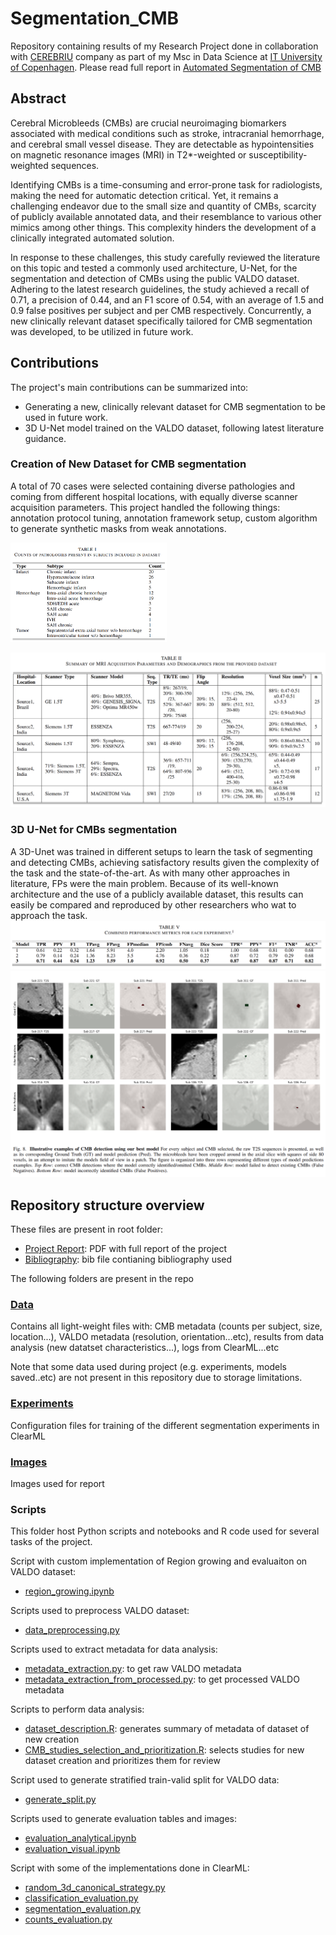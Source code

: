 # Segmentation_CMB
Repository containing results of my Research Project done in collaboration with [CEREBRIU](https://cerebriu.com/) company as part of my Msc in Data Science at [IT University of Copenhagen](https://en.itu.dk/). Please read full report in [Automated Segmentation of CMB](JorgedelPozoLerida_ResearchProject_AutomatedSegmentationofCMB.pdf)

## Abstract
Cerebral Microbleeds (CMBs) are crucial neuroimaging biomarkers associated with medical conditions such as stroke, intracranial hemorrhage, and cerebral small vessel disease. They are detectable as hypointensities on magnetic resonance images (MRI) in T2*-weighted or susceptibility-weighted sequences. 

Identifying CMBs is a time-consuming and error-prone task for radiologists, making the need for automatic detection critical. Yet, it remains a challenging endeavor due to the small size and quantity of CMBs, scarcity of publicly available annotated data, and their resemblance to various other mimics among other things. This complexity hinders the development of a clinically integrated automated solution. 

In response to these challenges, this study carefully reviewed the literature on this topic and tested a commonly used architecture, U-Net, for the segmentation and detection of CMBs using the public VALDO dataset. Adhering to the latest research guidelines, the study achieved a recall of 0.71, a precision of 0.44, and an F1 score of 0.54, with an average of 1.5 and 0.9 false positives per subject and per CMB respectively. Concurrently, a new clinically relevant dataset specifically tailored for CMB segmentation was developed, to be utilized in future work.

## Contributions
The project's main contributions can be summarized into:
* Generating a new, clinically relevant dataset for CMB
segmentation to be used in future work.
* 3D U-Net model trained on the VALDO dataset, following latest literature guidance.


### Creation of New Dataset for CMB segmentation
A total of 70 cases were selected containing diverse pathologies and coming from different hospital locations, with equally diverse scanner acquisition parameters. This project handled the following things: annotation protocol tuning, annotation framework setup, custom algorithm to generate synthetic masks from weak annotations. 

[<img src="img/table1.png" width="250"/>](img/table1.png)

![](img/table2.png)


### 3D U-Net for CMBs segmentation   

A 3D-Unet was trained in different setups to learn the task of segmenting and detecting CMBs, achieving satisfactory results given the complexity of the task and the state-of-the-art. As with many other approaches in literature, FPs were the main problem. Because of its well-known architecture and the use of a publicly available dataset, this results can easily be compared and reproduced by other researchers who wat to approach the task.
![](img/table5.png)
![](img/figure8.png)


## Repository structure overview

These files are present in root folder:
* [Project Report](JorgedelPozoLerida_ResearchProject_AutomatedSegmentationofCMB.pdf): PDF with full report of the project
* [Bibliography](bibliography.bib): bib file contianing bibliography used

The following folders are present in the repo

### [Data](data/)
Contains all light-weight files with: CMB metadata 
(counts per subject, size, location...), VALDO metadata (resolution, orientation...etc),
results from data analysis (new datatset characteristics...), logs from ClearML...etc


Note that some data used during project (e.g. experiments, models saved..etc) 
are not present in this repository due to storage limitations. 

### [Experiments](experiments/)
Configuration files for training of the different segmentation experiments in ClearML


### [Images](img/)
Images used for report


### Scripts
This folder host Python scripts and notebooks and R code used for several tasks
of the project.


Script with custom implementation of Region growing and evaluaiton on VALDO dataset:
* [region_growing.ipynb](scripts/region_growing.ipynb)

Scripts used to preprocess VALDO dataset:
* [data_preprocessing.py](scripts/data_preprocessing.py)

Scripts used to extract metadata for data analysis:
* [metadata_extraction.py](scripts/metadata_extraction.py): to get raw VALDO metadata
* [metadata_extraction_from_processed.py](scripts/metadata_extraction_from_processed.py):  to get processed VALDO metadata

Scripts to perform data analysis:
* [dataset_description.R](scripts/dataset_description.R): generates summary of metadata of dataset of new creation
* [CMB_studies_selection_and_prioritization.R](scripts/CMB_studies_selection_and_prioritization.R): selects studies for new dataset creation and prioritizes them for review

Script used to generate stratified train-valid split for VALDO data:
* [generate_split.py](scripts/generate_split.py)

Scripts used to generate evaluation tables and images:
* [evaluation_analytical.ipynb](scripts/evaluation_analytical.ipynb)
* [evaluation_visual.ipynb](scripts/evaluation_visual.ipynb)

Script with some of the implementations done in ClearML:
* [random_3d_canonical_strategy.py](scripts/random_3d_canonical_strategy.py)
* [classification_evaluation.py](scripts/classification_evaluation.py) 
* [segmentation_evaluation.py](scripts/segmentation_evaluation.py) 
* [counts_evaluation.py](scripts/counts_evaluation.py)